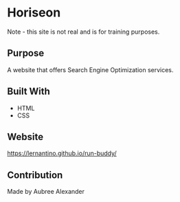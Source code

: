 # Horiseon
Note - this site is not real and is for training purposes.

## Purpose
A website that offers Search Engine Optimization services.

## Built With
* HTML
* CSS

## Website
https://lernantino.github.io/run-buddy/

## Contribution
Made by Aubree Alexander